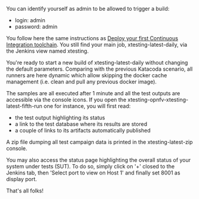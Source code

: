 You can identify yourself as admin to be allowed to trigger a build:
- login: admin
- password: admin

You follow here the same instructions as
[Deploy your first Continuous Integration toolchain](https://www.katacoda.com/ollivier/courses/xtestingci/firstci).
You still find your main job, xtesting-latest-daily, via the Jenkins view named
xtesting.

You're ready to start a new build of xtesting-latest-daily without changing the
default parameters. Comparing with the previous Katacoda scenario, all runners
are here dynamic which allow skipping the docker cache management (i.e. clean
and pull any previous docker image).

The samples are all executed after 1 minute and all the test outputs are
accessible via the console icons. If you open the
xtesting-opnfv-xtesting-latest-fifth-run one for instance, you will first read:
- the test output highlighting its status
- a link to the test database where its results are stored
- a couple of links to its artifacts automatically published

A zip file dumping all test campaign data is printed in the xtesting-latest-zip
console.

You may also access the status page highlighting the overall status of your
system under tests (SUT). To do so, simply click on '+' closed to the Jenkins
tab, then 'Select port to view on Host 1' and finally set 8001 as display port.

That's all folks!
